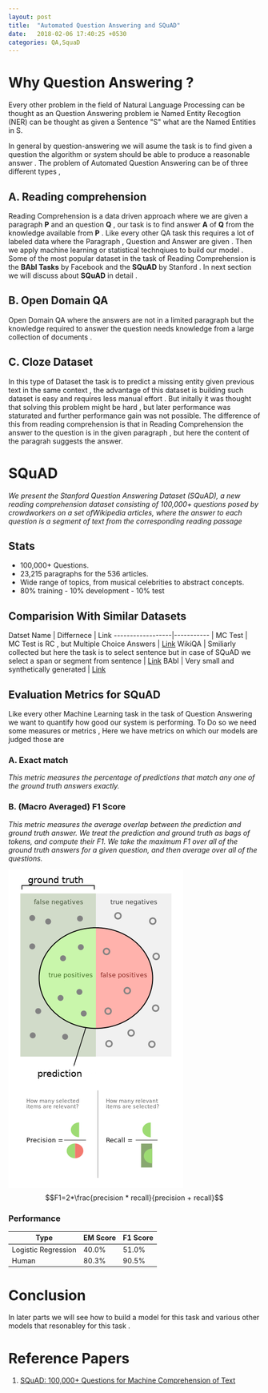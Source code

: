 ```yaml
---
layout: post
title:  "Automated Question Answering and SQuAD"
date:   2018-02-06 17:40:25 +0530
categories: QA,SquaD
---
```


# Why Question Answering ?

Every other problem in the field of Natural Language Processing can be thought as an Question Answering problem ie Named Entity Recogtion (NER) can be thought as given a Sentence "S" what are the Named Entities in S.

In general by question-answering we will asume the task is to find given a question the algorithm or system should be able to produce a reasonable answer . The problem of Automated Question Answering can be of three different types ,

## A. Reading comprehension

Reading Comprehension is a data driven approach where we are given a paragraph **P** and an question **Q** , our task is to find answer **A** of **Q** from the knowledge available from **P** . Like every other QA task this requires a lot of labeled data where the Paragraph , Question and Answer are given . Then we apply machine learning or statistical technqiues to build our model . Some of the most popular dataset in the task of Reading Comprehension is the **BAbI Tasks** by Facebook and the **SQuAD** by Stanford . In next section we will discuss about **SQuAD** in detail .

## B. Open Domain QA

Open Domain QA where the answers are not in a limited paragraph but the knowledge required to answer the question needs knowledge from a large collection of documents .

## C. Cloze Dataset

In this type of Dataset the task is to predict a missing entity given previous text in the same context , the advantage of this dataset is building such dataset is easy and requires less manual effort . But initally it was thought that solving this problem might be hard , but later performance was staturated and further performance gain was not possible. The difference of this from reading comprehension is that in Reading Comprehension the answer to the question is in the given paragraph , but here the content of the paragrah suggests the answer.


# SQuAD

*We  present  the  Stanford  Question  Answering Dataset (SQuAD), a new reading comprehension dataset consisting of 100,000+ questions  posed  by  crowdworkers  on  a  set  ofWikipedia articles, where the answer to each question  is  a  segment  of  text  from  the  corresponding reading passage*

## Stats

- 100,000+ Questions.
-  23,215 paragraphs for the 536 articles.
- Wide range of topics, from musical celebrities to abstract concepts.
- 80% training - 10% development - 10% test

## Comparision With Similar Datasets

 Datset Name | Differnece | Link
------------------|----------- |
MC Test | MC Test is RC , but Multiple Choice Answers | [Link](https://www.microsoft.com/en-us/research/wp-content/uploads/2016/11/MCTest_EMNLP2013.pdf)
WikiQA | Smiliarly collected but here the task is to select sentence but in case of SQuAD we select a span or segment from sentence | [Link](https://www.microsoft.com/en-us/research/wp-content/uploads/2016/02/YangYihMeek_EMNLP-15_WikiQA.pdf)
BAbI | Very small and synthetically generated | [Link](https://arxiv.org/pdf/1502.05698.pdf)

## Evaluation Metrics for SQuAD

Like every other Machine Learning task in the task of Question Answering we want to quantify how good our system is performing. To Do so we need some measures or metrics , Here we have metrics on which our models are judged those are 

### A. Exact match

*This  metric  measures  the  percentage of predictions that match any one of the ground truth answers exactly.*

### B. (Macro Averaged) F1 Score

*This  metric  measures the average overlap between the prediction and ground  truth  answer.   We  treat  the  prediction  and ground truth as bags of tokens,  and compute their F1. We take the maximum F1 over all of the ground truth answers for a given question, and then average over all of the questions.*

![precision_recall](assests/p_2_f1.png)
$$F1=2*\frac{precision * recall}{precision + recall}$$

### Performance 

Type | EM Score | F1 Score
---|---|---
Logistic Regression  | 40.0% |51.0%
Human | 80.3% | 90.5%

# Conclusion

In later parts we will see how to build a model for this task and various other models that resonabley for this task .

# Reference Papers

1. [SQuAD: 100,000+ Questions for Machine Comprehension of Text](https://arxiv.org/pdf/1606.05250.pdf)
